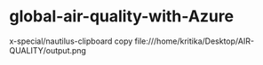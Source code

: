 # global-air-quality-with-Azure

x-special/nautilus-clipboard
copy
file:///home/kritika/Desktop/AIR-QUALITY/output.png


